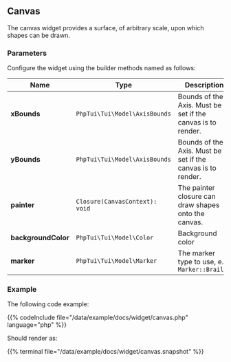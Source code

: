 ## Canvas

The canvas widget provides a surface, of arbitrary scale, upon which shapes can be drawn.
### Parameters

Configure the widget using the builder methods named as follows:

| Name | Type | Description |
| --- | --- | --- |
| **xBounds** | `PhpTui\Tui\Model\AxisBounds` | Bounds of the X Axis. Must be set if the canvas is to render. |
| **yBounds** | `PhpTui\Tui\Model\AxisBounds` | Bounds of the Y Axis. Must be set if the canvas is to render. |
| **painter** | `Closure(CanvasContext): void` | The painter closure can draw shapes onto the canvas. |
| **backgroundColor** | `PhpTui\Tui\Model\Color` | Background color |
| **marker** | `PhpTui\Tui\Model\Marker` | The marker type to use, e.g. `Marker::Braille` |
### Example
The following code example:

{{% codeInclude file="/data/example/docs/widget/canvas.php" language="php" %}}

Should render as:

{{% terminal file="/data/example/docs/widget/canvas.snapshot" %}}